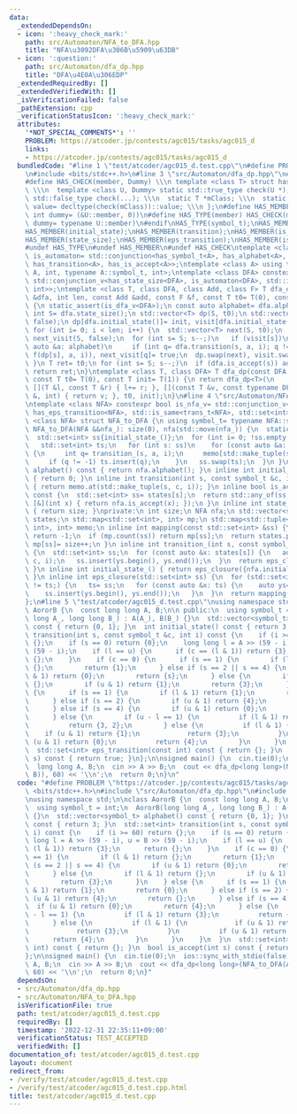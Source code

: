 ```yaml
---
data:
  _extendedDependsOn:
  - icon: ':heavy_check_mark:'
    path: src/Automaton/NFA_to_DFA.hpp
    title: "NFA\u3092DFA\u306B\u5909\u63DB"
  - icon: ':question:'
    path: src/Automaton/dfa_dp.hpp
    title: "DFA\u4E0A\u306EDP"
  _extendedRequiredBy: []
  _extendedVerifiedWith: []
  _isVerificationFailed: false
  _pathExtension: cpp
  _verificationStatusIcon: ':heavy_check_mark:'
  attributes:
    '*NOT_SPECIAL_COMMENTS*': ''
    PROBLEM: https://atcoder.jp/contests/agc015/tasks/agc015_d
    links:
    - https://atcoder.jp/contests/agc015/tasks/agc015_d
  bundledCode: "#line 1 \"test/atcoder/agc015_d.test.cpp\"\n#define PROBLEM \"https://atcoder.jp/contests/agc015/tasks/agc015_d\"\
    \n#include <bits/stdc++.h>\n#line 3 \"src/Automaton/dfa_dp.hpp\"\n#ifndef HAS_CHECK\n\
    #define HAS_CHECK(member, Dummy) \\\n template <class T> struct has_##member {\
    \ \\\n  template <class U, Dummy> static std::true_type check(U *); \\\n  static\
    \ std::false_type check(...); \\\n  static T *mClass; \\\n  static const bool\
    \ value= decltype(check(mClass))::value; \\\n };\n#define HAS_MEMBER(member) HAS_CHECK(member,\
    \ int dummy= (&U::member, 0))\n#define HAS_TYPE(member) HAS_CHECK(member, class\
    \ dummy= typename U::member)\n#endif\nHAS_TYPE(symbol_t);\nHAS_MEMBER(alphabet);\n\
    HAS_MEMBER(initial_state);\nHAS_MEMBER(transition);\nHAS_MEMBER(is_accept);\n\
    HAS_MEMBER(state_size);\nHAS_MEMBER(eps_transition);\nHAS_MEMBER(is_reject);\n\
    #undef HAS_TYPE\n#undef HAS_MEMBER\n#undef HAS_CHECK\ntemplate <class A> using\
    \ is_automaton= std::conjunction<has_symbol_t<A>, has_alphabet<A>, has_initial_state<A>,\
    \ has_transition<A>, has_is_accept<A>>;\ntemplate <class A> using trans_t= std::invoke_result_t<decltype(&A::transition),\
    \ A, int, typename A::symbol_t, int>;\ntemplate <class DFA> constexpr bool is_dfa_v=\
    \ std::conjunction_v<has_state_size<DFA>, is_automaton<DFA>, std::is_same<trans_t<DFA>,\
    \ int>>;\ntemplate <class T, class DFA, class Add, class F> T dfa_dp(const DFA\
    \ &dfa, int len, const Add &add, const F &f, const T t0= T(0), const T init= T(1))\
    \ {\n static_assert(is_dfa_v<DFA>);\n const auto alphabet= dfa.alphabet();\n const\
    \ int S= dfa.state_size();\n std::vector<T> dp(S, t0);\n std::vector<char> visit(S,\
    \ false);\n dp[dfa.initial_state()]= init, visit[dfa.initial_state()]= true;\n\
    \ for (int i= 0; i < len; i++) {\n  std::vector<T> next(S, t0);\n  std::vector<char>\
    \ next_visit(S, false);\n  for (int s= S; s--;)\n   if (visit[s])\n    for (const\
    \ auto &a: alphabet)\n     if (int q= dfa.transition(s, a, i); q != -1) add(next[q],\
    \ f(dp[s], a, i)), next_visit[q]= true;\n  dp.swap(next), visit.swap(next_visit);\n\
    \ }\n T ret= t0;\n for (int s= S; s--;)\n  if (dfa.is_accept(s)) add(ret, dp[s]);\n\
    \ return ret;\n}\ntemplate <class T, class DFA> T dfa_dp(const DFA &dfa, int len,\
    \ const T t0= T(0), const T init= T(1)) {\n return dfa_dp<T>(\n     dfa, len,\
    \ [](T &l, const T &r) { l+= r; }, [](const T &v, const typename DFA::symbol_t\
    \ &, int) { return v; }, t0, init);\n}\n#line 4 \"src/Automaton/NFA_to_DFA.hpp\"\
    \ntemplate <class NFA> constexpr bool is_nfa_v= std::conjunction_v<is_automaton<NFA>,\
    \ has_eps_transition<NFA>, std::is_same<trans_t<NFA>, std::set<int>>>;\ntemplate\
    \ <class NFA> struct NFA_to_DFA {\n using symbol_t= typename NFA::symbol_t;\n\
    \ NFA_to_DFA(NFA &&nfa_): size(0), nfa(std::move(nfa_)) {\n  static_assert(is_nfa_v<NFA>);\n\
    \  std::set<int> ss{initial_state_()};\n  for (int i= 0; !ss.empty(); i++) {\n\
    \   std::set<int> ts;\n   for (int s: ss)\n    for (const auto &a: alphabet())\
    \ {\n     int q= transition_(s, a, i);\n     memo[std::make_tuple(s, a, i)]= q;\n\
    \     if (q != -1) ts.insert(q);\n    }\n   ss.swap(ts);\n  }\n }\n std::vector<symbol_t>\
    \ alphabet() const { return nfa.alphabet(); }\n inline int initial_state() const\
    \ { return 0; }\n inline int transition(int s, const symbol_t &c, int i) const\
    \ { return memo.at(std::make_tuple(s, c, i)); }\n inline bool is_accept(int s)\
    \ const {\n  std::set<int> ss= states[s];\n  return std::any_of(ss.begin(), ss.end(),\
    \ [&](int x) { return nfa.is_accept(x); });\n }\n inline int state_size() const\
    \ { return size; }\nprivate:\n int size;\n NFA nfa;\n std::vector<std::set<int>>\
    \ states;\n std::map<std::set<int>, int> mp;\n std::map<std::tuple<int, symbol_t,\
    \ int>, int> memo;\n inline int mapping(const std::set<int> &ss) {\n  if (ss.empty())\
    \ return -1;\n  if (mp.count(ss)) return mp[ss];\n  return states.push_back(ss),\
    \ mp[ss]= size++;\n }\n inline int transition_(int s, const symbol_t &c, int i)\
    \ {\n  std::set<int> ss;\n  for (const auto &x: states[s]) {\n   auto ys= nfa.transition(x,\
    \ c, i);\n   ss.insert(ys.begin(), ys.end());\n  }\n  return eps_closure(ss);\n\
    \ }\n inline int initial_state_() { return eps_closure({nfa.initial_state()});\
    \ }\n inline int eps_closure(std::set<int> ss) {\n  for (std::set<int> ts; ss\
    \ != ts;) {\n   ts= ss;\n   for (const auto &x: ts) {\n    auto ys= nfa.eps_transition(x);\n\
    \    ss.insert(ys.begin(), ys.end());\n   }\n  }\n  return mapping(ss);\n }\n\
    };\n#line 5 \"test/atcoder/agc015_d.test.cpp\"\nusing namespace std;\n\nclass\
    \ AororB {\n  const long long A, B;\n\n public:\n  using symbol_t = int;\n  AororB(long\
    \ long A_, long long B_) : A(A_), B(B_) {}\n  std::vector<symbol_t> alphabet()\
    \ const { return {0, 1}; }\n  int initial_state() const { return 3; }\n  std::set<int>\
    \ transition(int s, const symbol_t &c, int i) const {\n    if (i >= 60) return\
    \ {};\n    if (s == 0) return {0};\n    long long l = A >> (59 - i), u = B >>\
    \ (59 - i);\n    if (l == u) {\n      if (c == (l & 1)) return {3};\n      return\
    \ {};\n    }\n    if (c == 0) {\n      if (s == 1) {\n        if (l & 1) return\
    \ {};\n        return {1};\n      } else if (s == 2 || s == 4) {\n        if (u\
    \ & 1) return {0};\n        return {s};\n      } else {\n        if (l & 1) return\
    \ {};\n        if (u & 1) return {1};\n        return {3};\n      }\n    } else\
    \ {\n      if (s == 1) {\n        if (l & 1) return {1};\n        return {0};\n\
    \      } else if (s == 2) {\n        if (u & 1) return {4};\n        return {};\n\
    \      } else if (s == 4) {\n        if (u & 1) return {0};\n        return {4};\n\
    \      } else {\n        if (u - l == 1) {\n          if (l & 1) return {3};\n\
    \          return {3, 2};\n        } else {\n          if (l & 1) {\n        \
    \    if (u & 1) return {1};\n            return {3};\n          }\n          if\
    \ (u & 1) return {0};\n          return {4};\n        }\n      }\n    }\n  }\n\
    \  std::set<int> eps_transition(const int) const { return {}; }\n  bool is_accept(int\
    \ s) const { return true; }\n};\n\nsigned main() {\n  cin.tie(0);\n  ios::sync_with_stdio(false);\n\
    \  long long A, B;\n  cin >> A >> B;\n  cout << dfa_dp<long long>(NFA_to_DFA(AororB(A,\
    \ B)), 60) << '\\n';\n  return 0;\n}\n"
  code: "#define PROBLEM \"https://atcoder.jp/contests/agc015/tasks/agc015_d\"\n#include\
    \ <bits/stdc++.h>\n#include \"src/Automaton/dfa_dp.hpp\"\n#include \"src/Automaton/NFA_to_DFA.hpp\"\
    \nusing namespace std;\n\nclass AororB {\n  const long long A, B;\n\n public:\n\
    \  using symbol_t = int;\n  AororB(long long A_, long long B_) : A(A_), B(B_)\
    \ {}\n  std::vector<symbol_t> alphabet() const { return {0, 1}; }\n  int initial_state()\
    \ const { return 3; }\n  std::set<int> transition(int s, const symbol_t &c, int\
    \ i) const {\n    if (i >= 60) return {};\n    if (s == 0) return {0};\n    long\
    \ long l = A >> (59 - i), u = B >> (59 - i);\n    if (l == u) {\n      if (c ==\
    \ (l & 1)) return {3};\n      return {};\n    }\n    if (c == 0) {\n      if (s\
    \ == 1) {\n        if (l & 1) return {};\n        return {1};\n      } else if\
    \ (s == 2 || s == 4) {\n        if (u & 1) return {0};\n        return {s};\n\
    \      } else {\n        if (l & 1) return {};\n        if (u & 1) return {1};\n\
    \        return {3};\n      }\n    } else {\n      if (s == 1) {\n        if (l\
    \ & 1) return {1};\n        return {0};\n      } else if (s == 2) {\n        if\
    \ (u & 1) return {4};\n        return {};\n      } else if (s == 4) {\n      \
    \  if (u & 1) return {0};\n        return {4};\n      } else {\n        if (u\
    \ - l == 1) {\n          if (l & 1) return {3};\n          return {3, 2};\n  \
    \      } else {\n          if (l & 1) {\n            if (u & 1) return {1};\n\
    \            return {3};\n          }\n          if (u & 1) return {0};\n    \
    \      return {4};\n        }\n      }\n    }\n  }\n  std::set<int> eps_transition(const\
    \ int) const { return {}; }\n  bool is_accept(int s) const { return true; }\n\
    };\n\nsigned main() {\n  cin.tie(0);\n  ios::sync_with_stdio(false);\n  long long\
    \ A, B;\n  cin >> A >> B;\n  cout << dfa_dp<long long>(NFA_to_DFA(AororB(A, B)),\
    \ 60) << '\\n';\n  return 0;\n}"
  dependsOn:
  - src/Automaton/dfa_dp.hpp
  - src/Automaton/NFA_to_DFA.hpp
  isVerificationFile: true
  path: test/atcoder/agc015_d.test.cpp
  requiredBy: []
  timestamp: '2022-12-31 22:35:11+09:00'
  verificationStatus: TEST_ACCEPTED
  verifiedWith: []
documentation_of: test/atcoder/agc015_d.test.cpp
layout: document
redirect_from:
- /verify/test/atcoder/agc015_d.test.cpp
- /verify/test/atcoder/agc015_d.test.cpp.html
title: test/atcoder/agc015_d.test.cpp
---
```

